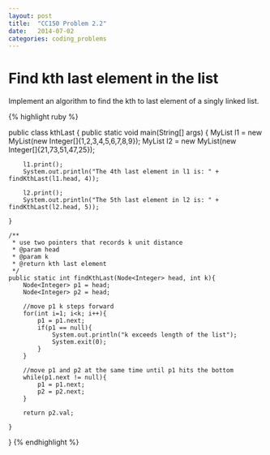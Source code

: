 ```yaml
---
layout: post
title:  "CC150 Problem 2.2"
date:   2014-07-02
categories: coding_problems
---
```


# Find kth last element in the list


 Implement an algorithm to find the kth to last element of a singly linked list.




{% highlight ruby %}

public class kthLast {
	public static void main(String[] args) {
		MyList<Integer> l1 = new MyList<Integer>(new Integer[]{1,2,3,4,5,6,7,8,9});
		MyList<Integer> l2 = new MyList<Integer>(new Integer[]{21,73,51,47,25});
		
		l1.print();
		System.out.println("The 4th last element in l1 is: " + findKthLast(l1.head, 4));
		
		l2.print();
		System.out.println("The 5th last element in l2 is: " + findKthLast(l2.head, 5));

	}
	
	/**
	 * use two pointers that records k unit distance
	 * @param head
	 * @param k
	 * @return kth last element
	 */
	public static int findKthLast(Node<Integer> head, int k){
		Node<Integer> p1 = head;
		Node<Integer> p2 = head;
		
		//move p1 k steps forward
		for(int i=1; i<k; i++){
			p1 = p1.next;
			if(p1 == null){
				System.out.println("k exceeds length of the list");
				System.exit(0);
			}
		}
		
		//move p1 and p2 at the same time until p1 hits the bottom
		while(p1.next != null){
			p1 = p1.next;
			p2 = p2.next;
		}
		
		return p2.val;
		
	}
}
{% endhighlight %}

